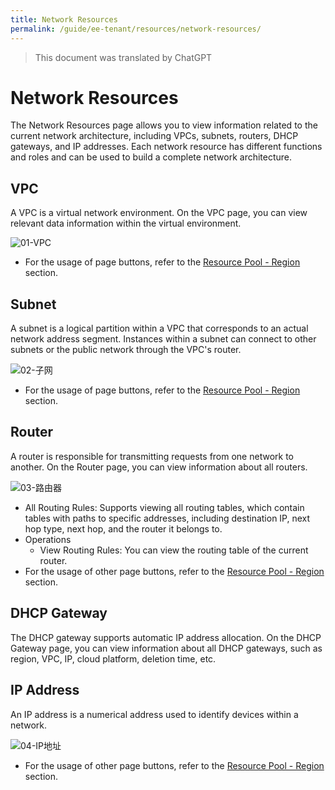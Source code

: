 ```yaml
---
title: Network Resources
permalink: /guide/ee-tenant/resources/network-resources/
---
```


> This document was translated by ChatGPT

# Network Resources

The Network Resources page allows you to view information related to the current network architecture, including VPCs, subnets, routers, DHCP gateways, and IP addresses. Each network resource has different functions and roles and can be used to build a complete network architecture.

## VPC

A VPC is a virtual network environment. On the VPC page, you can view relevant data information within the virtual environment.

![01-VPC](https://yunshan-guangzhou.oss-cn-beijing.aliyuncs.com/pub/pic/202304266448916ab2058.png)

- For the usage of page buttons, refer to the [Resource Pool - Region](./network-resources/) section.

## Subnet

A subnet is a logical partition within a VPC that corresponds to an actual network address segment. Instances within a subnet can connect to other subnets or the public network through the VPC's router.

![02-子网](https://yunshan-guangzhou.oss-cn-beijing.aliyuncs.com/pub/pic/202304266448943337299.png)

- For the usage of page buttons, refer to the [Resource Pool - Region](./network-resources/) section.

## Router

A router is responsible for transmitting requests from one network to another. On the Router page, you can view information about all routers.

![03-路由器](https://yunshan-guangzhou.oss-cn-beijing.aliyuncs.com/pub/pic/2023042664489e7cde5f0.png)

- All Routing Rules: Supports viewing all routing tables, which contain tables with paths to specific addresses, including destination IP, next hop type, next hop, and the router it belongs to.
- Operations
  - View Routing Rules: You can view the routing table of the current router.
- For the usage of other page buttons, refer to the [Resource Pool - Region](./network-resources/) section.

## DHCP Gateway

The DHCP gateway supports automatic IP address allocation. On the DHCP Gateway page, you can view information about all DHCP gateways, such as region, VPC, IP, cloud platform, deletion time, etc.

## IP Address

An IP address is a numerical address used to identify devices within a network.

![04-IP地址](https://yunshan-guangzhou.oss-cn-beijing.aliyuncs.com/pub/pic/202304266448be4281264.png)

- For the usage of other page buttons, refer to the [Resource Pool - Region](./network-resources/) section.
